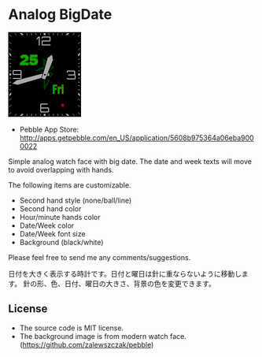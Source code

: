 Analog BigDate
==============

![](https://raw.githubusercontent.com/yoshimov/pebble-bigdate/master/resources/images/bigdate_face~color.png)

- Pebble App Store: http://apps.getpebble.com/en_US/application/5608b975364a06eba9000022

Simple analog watch face with big date.
The date and week texts will move to avoid overlapping with hands.

The following items are customizable.

- Second hand style (none/ball/line)
- Second hand color
- Hour/minute hands color
- Date/Week color
- Date/Week font size
- Background (black/white)

Please feel free to send me any comments/suggestions.

日付を大きく表示する時計です。日付と曜日は針に重ならないように移動します。
針の形、色、日付、曜日の大きさ、背景の色を変更できます。

## License

- The source code is MIT license.
- The background image is from modern watch face. (https://github.com/zalewszczak/pebble)
